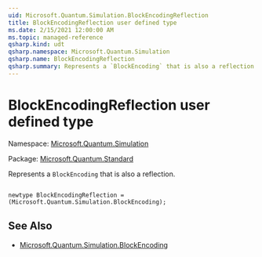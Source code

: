 ```yaml
---
uid: Microsoft.Quantum.Simulation.BlockEncodingReflection
title: BlockEncodingReflection user defined type
ms.date: 2/15/2021 12:00:00 AM
ms.topic: managed-reference
qsharp.kind: udt
qsharp.namespace: Microsoft.Quantum.Simulation
qsharp.name: BlockEncodingReflection
qsharp.summary: Represents a `BlockEncoding` that is also a reflection.
---
```


# BlockEncodingReflection user defined type

Namespace: [Microsoft.Quantum.Simulation](xref:Microsoft.Quantum.Simulation)

Package: [Microsoft.Quantum.Standard](https://nuget.org/packages/Microsoft.Quantum.Standard)


Represents a `BlockEncoding` that is also a reflection.

```qsharp

newtype BlockEncodingReflection = (Microsoft.Quantum.Simulation.BlockEncoding);
```



## See Also

- [Microsoft.Quantum.Simulation.BlockEncoding](xref:Microsoft.Quantum.Simulation.BlockEncoding)